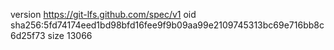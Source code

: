 version https://git-lfs.github.com/spec/v1
oid sha256:5fd74174eed1bd98bfd16fee9f9b09aa99e2109745313bc69e716bb8c6d25f73
size 13066
